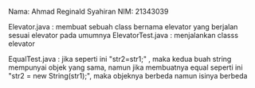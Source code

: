 Nama: Ahmad Reginald Syahiran
NIM: 21343039

Elevator.java : membuat sebuah class bernama elevator yang berjalan sesuai elevator pada umumnya
ElevatorTest.java : menjalankan classs elevator

EqualTest.java : jika seperti ini "str2=str1;" , maka kedua buah string mempunyai objek yang sama, namun jika membuatnya equal seperti ini
"str2 = new String(str1);", maka objeknya berbeda namun isinya berbeda

